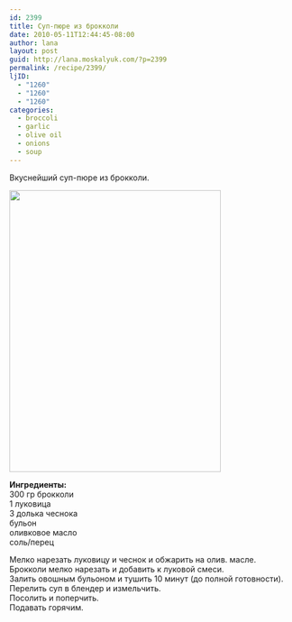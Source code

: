 ```yaml
---
id: 2399
title: Суп-пюре из брокколи
date: 2010-05-11T12:44:45-08:00
author: lana
layout: post
guid: http://lana.moskalyuk.com/?p=2399
permalink: /recipe/2399/
ljID:
  - "1260"
  - "1260"
  - "1260"
categories:
  - broccoli
  - garlic
  - olive oil
  - onions
  - soup
---
```

Вкуснейший суп-пюре из брокколи.

<img loading="lazy" class="alignnone" title="Broccoli soup" src="http://farm2.static.flickr.com/1232/4598911135_742362a4af.jpg" alt="" width="375" height="500" /> 

**Ингредиенты:**  
300 гр брокколи  
1 луковица  
3 долька чеснока  
бульон  
оливковое масло  
соль/перец

Мелко нарезать луковицу и чеснок и обжарить на олив. масле.  
Брокколи мелко нарезать и добавить к луковой смеси.  
Залить овошным бульоном и тушить 10 минут (до полной готовности).  
Перелить суп в блендер и измельчить.  
Посолить и поперчить.  
Подавать горячим.